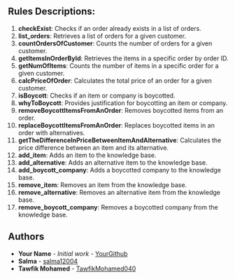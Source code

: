 
## Rules Descriptions:

1. **checkExist**: Checks if an order already exists in a list of orders.
2. **list_orders**: Retrieves a list of orders for a given customer.
3. **countOrdersOfCustomer**: Counts the number of orders for a given customer.
4. **getItemsInOrderById**: Retrieves the items in a specific order by order ID.
5. **getNumOfItems**: Counts the number of items in a specific order for a given customer.
6. **calcPriceOfOrder**: Calculates the total price of an order for a given customer.
7. **isBoycott**: Checks if an item or company is boycotted.
8. **whyToBoycott**: Provides justification for boycotting an item or company.
9. **removeBoycottItemsFromAnOrder**: Removes boycotted items from an order.
10. **replaceBoycottItemsFromAnOrder**: Replaces boycotted items in an order with alternatives.
11. **getTheDifferenceInPriceBetweenItemAndAlternative**: Calculates the price difference between an item and its alternative.
12. **add_item**: Adds an item to the knowledge base.
13. **add_alternative**: Adds an alternative item to the knowledge base.
14. **add_boycott_company**: Adds a boycotted company to the knowledge base.
15. **remove_item**: Removes an item from the knowledge base.
16. **remove_alternative**: Removes an alternative item from the knowledge base.
17. **remove_boycott_company**: Removes a boycotted company from the knowledge base.



## Authors

* **Your Name** - *Initial work* - [YourGithub](https://github.com/yourgithub)
* **Salma** - [salma12004](https://github.com/salma12004)
* **Tawfik Mohamed** - [TawfikMohamed040](https://github.com/TawfikMohamed040)
